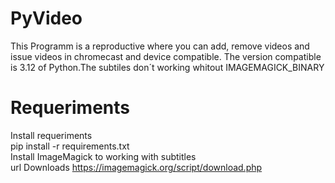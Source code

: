 # PyVideo
This Programm is a reproductive where you can add, remove videos and issue videos in chromecast and device compatible.
The version compatible is 3.12 of Python.The subtiles don´t working whitout IMAGEMAGICK_BINARY
# Requeriments
 Install requeriments <br>
 pip install -r requirements.txt <br>
 Install ImageMagick to working with subtitles <br>
 url Downloads 
 https://imagemagick.org/script/download.php
 
